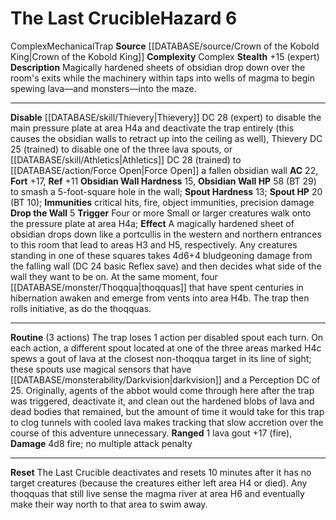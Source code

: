 ﻿---
ac: '22'
complexity: Complex
fortitude: '+17'
hardness: 15 Obsidian Wall Hardness
hazard_type: Trap
hp: 58 (BT 29) to smash a 5-foot-square hole in the wall; <b>Spout Hardness</b> 13;<br>                <b>Spout
  HP</b> 20 (BT 10)
id: '258'
immunity:
- critical hits
- fire
- object immunities
- precision damage
level: '6'
name: The Last Crucible
rarity: Common
reflex: '+11'
source: '[[DATABASE/source/Crown of the Kobold King|Crown of the Kobold King]]'
trait:
- '[[DATABASE/trait/Complex|Complex]]'
- '[[DATABASE/trait/Mechanical|Mechanical]]'
- '[[DATABASE/trait/Trap|Trap]]'
type: Hazard

---
# The Last Crucible<span class="item-type">Hazard 6</span>

<span class="item-trait">Complex</span><span class="item-trait">Mechanical</span><span class="item-trait">Trap</span>
**Source** [[DATABASE/source/Crown of the Kobold King|Crown of the Kobold King]]
**Complexity** Complex
**Stealth** +15 (expert)
**Description** Magically hardened sheets of obsidian drop down over the room's exits while the machinery within taps into wells of magma to begin spewing lava—and monsters—into the maze.

---
**Disable** [[DATABASE/skill/Thievery|Thievery]] DC 28 (expert) to disable the main pressure plate at area H4a and deactivate the trap entirely (this causes the obsidian walls to retract up into the ceiling as well), Thievery DC 25 (trained) to disable one of the three lava spouts, or [[DATABASE/skill/Athletics|Athletics]] DC 28 (trained) to [[DATABASE/action/Force Open|Force Open]] a fallen obsidian wall
**AC** 22, **Fort** +17, **Ref** +11
**Obsidian Wall Hardness** 15, **Obsidian Wall HP** 58 (BT 29) to smash a 5-foot-square hole in the wall; **Spout Hardness** 13; **Spout HP** 20 (BT 10); **Immunities** critical hits, fire, object immunities, precision damage
**Drop the Wall** <span class="action-icon">5</span> **Trigger** Four or more Small or larger creatures walk onto the pressure plate at area H4a; **Effect** A magically hardened sheet of obsidian drops down like a portcullis in the western and northern entrances to this room that lead to areas H3 and H5, respectively. Any creatures standing in one of these squares takes 4d6+4 bludgeoning damage from the falling wall (DC 24 basic Reflex save) and then decides what side of the wall they want to be on. At the same moment, four [[DATABASE/monster/Thoqqua|thoqquas]] that have spent centuries in hibernation awaken and emerge from vents into area H4b. The trap then rolls initiative, as do the thoqquas.

---
**Routine** (3 actions) The trap loses 1 action per disabled spout each turn. On each action, a different spout located at one of the three areas marked H4c spews a gout of lava at the closest non-thoqqua target in its line of sight; these spouts use magical sensors that have [[DATABASE/monsterability/Darkvision|darkvision]] and a Perception DC of 25. Originally, agents of the abbot would come through here after the trap was triggered, deactivate it, and clean out the hardened blobs of lava and dead bodies that remained, but the amount of time it would take for this trap to clog tunnels with cooled lava makes tracking that slow accretion over the course of this adventure unnecessary.
 **Ranged** <span class="action-icon">1</span> lava gout +17 (fire), **Damage** 4d8 fire; no multiple attack penalty

---
**Reset** The Last Crucible deactivates and resets 10 minutes after it has no target creatures (because the creatures either left area H4 or died). Any thoqquas that still live sense the magma river at area H6 and eventually make their way north to that area to swim away.